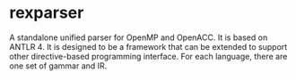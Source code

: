 # rexparser
A standalone unified parser for OpenMP and OpenACC. It is based on ANTLR 4. It is designed to be a framework that can be extended to support other directive-based programming interface.
For each language, there are one set of gammar and IR. 
